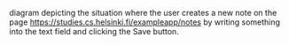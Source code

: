  diagram depicting the situation where the user creates a new note on the page https://studies.cs.helsinki.fi/exampleapp/notes by writing something into the text field and clicking the Save button.
